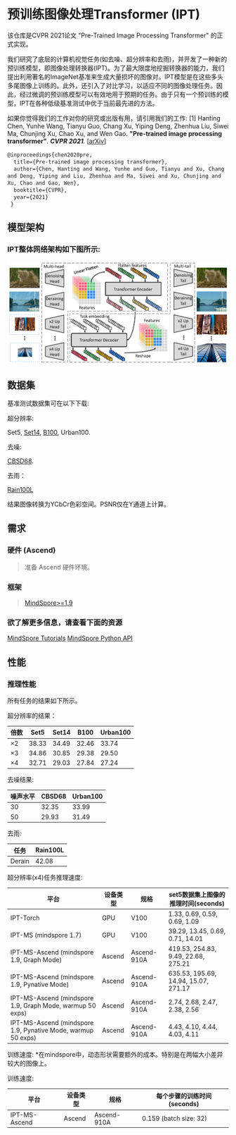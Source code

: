 <TOC>

# 预训练图像处理Transformer (IPT)

该仓库是CVPR 2021论文 "Pre-Trained Image Processing Transformer" 的正式实现。

我们研究了底层的计算机视觉任务(如去噪、超分辨率和去雨)，并开发了一种新的预训练模型，即图像处理转换器(IPT)。为了最大限度地挖掘转换器的能力，我们提出利用著名的ImageNet基准来生成大量损坏的图像对。IPT模型是在这些多头多尾图像上训练的。此外，还引入了对比学习，以适应不同的图像处理任务。因此，经过微调的预训练模型可以有效地用于预期的任务。由于只有一个预训练的模型，IPT在各种低级基准测试中优于当前最先进的方法。

如果你觉得我们的工作对你的研究或出版有用，请引用我们的工作:
[1] Hanting Chen, Yunhe Wang, Tianyu Guo, Chang Xu, Yiping Deng, Zhenhua Liu, Siwei Ma, Chunjing Xu, Chao Xu, and Wen
Gao. **"Pre-trained image processing transformer"**. <i>**CVPR 2021**.</i> [[arXiv](https://arxiv.org/abs/2012.00364)]

    @inproceedings{chen2020pre,
      title={Pre-trained image processing transformer},
      author={Chen, Hanting and Wang, Yunhe and Guo, Tianyu and Xu, Chang and Deng, Yiping and Liu, Zhenhua and Ma, Siwei and Xu, Chunjing and Xu, Chao and Gao, Wen},
      booktitle={CVPR},
      year={2021}
     }

## 模型架构

### IPT整体网络架构如下图所示:

![architecture](image/ipt.png)

## 数据集

基准测试数据集可在以下下载:

超分辨率:

Set5,
[Set14](https://sites.google.com/site/romanzeyde/research-interests),
[B100](https://www2.eecs.berkeley.edu/Research/Projects/CS/vision/bsds/),
Urban100.

去噪:

[CBSD68](https://www2.eecs.berkeley.edu/Research/Projects/CS/vision/bsds/).

去雨：

[Rain100L](https://www.icst.pku.edu.cn/struct/Projects/joint_rain_removal.html)

结果图像转换为YCbCr色彩空间。PSNR仅在Y通道上计算。

## 需求

### 硬件 (Ascend)

> 准备 Ascend 硬件环境。

### 框架

> [MindSpore>=1.9](https://www.mindspore.cn/install/en)

### 欲了解更多信息，请查看下面的资源

[MindSpore Tutorials](https://www.mindspore.cn/tutorials/en/master/index.html)
[MindSpore Python API](https://www.mindspore.cn/docs/en/master/index.html)



## 性能

### 推理性能

所有任务的结果如下所示。

超分辨率的结果：

| 倍数 | Set5  | Set14 | B100  | Urban100 |
| ---- | ----- | ----- | ----- | -------- |
| ×2   | 38.33 | 34.49 | 32.46 | 33.74    |
| ×3   | 34.86 | 30.85 | 29.38 | 29.50    |
| ×4   | 32.71 | 29.03 | 27.84 | 27.24    |

去噪结果:

| 噪声水平 | CBSD68 | Urban100 |
| -------- | ------ | -------- |
| 30       | 32.35  | 33.99    |
| 50       | 29.93  | 31.49    |

去雨:

| 任务   | Rain100L |
| ------ | -------- |
| Derain | 42.08    |

超分辨率(x4)任务推理速度:

| 平台                                                         | 设备类型 | 规格        | set5数据集上图像的推理时间(seconds)  |
| ------------------------------------------------------------ | -------- | ----------- | ------------------------------------ |
| IPT-Torch                                                    | GPU      | V100        | 1.33, 0.69, 0.59, 0.69, 1.09         |
| IPT-MS (mindspore 1.7)                                       | GPU      | V100        | 39.29, 13.45, 0.69, 0.71, 14.01      |
| IPT-MS-Ascend (mindspore 1.9, Graph Mode)                    | Ascend   | Ascend-910A | 419.53, 254.83, 9.49, 22.68, 275.21  |
| IPT-MS-Ascend (mindspore 1.9, Pynative Mode)                 | Ascend   | Ascend-910A | 635.53, 195.69, 14.94, 15.07, 271.17 |
| IPT-MS-Ascend (mindspore 1.9, Graph Mode, warmup 50 exps)    | Ascend   | Ascend-910A | 2.74, 2.68, 2.47, 2.38, 2.56         |
| IPT-MS-Ascend (mindspore 1.9, Pynative Mode, warmup 50 exps) | Ascend   | Ascend-910A | 4.43, 4.10, 4.44, 4.03, 4.11         |

训练速度:
*在mindspore中，动态形状需要额外的成本。特别是在两幅大小差异较大的图像上。

训练速度:

| 平台          | 设备类型 | 规格        | 每个步骤的训练时间(seconds) |
| ------------- | -------- | ----------- | --------------------------- |
| IPT-MS-Ascend | Ascend   | Ascend-910A | 0.159 (batch size: 32)      |
